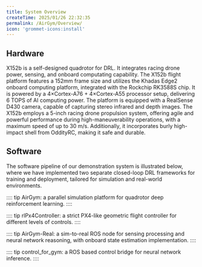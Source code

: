 ```yaml
---
title: System Overview
createTime: 2025/01/26 22:32:35
permalink: /AirGym/Overview/
icon: 'grommet-icons:install'
---
```


## **Hardware**

<div class="custom-line-height">
X152b is a self-designed quadrotor for DRL. It integrates racing drone power, sensing, and onboard computating capability. The X152b flight platform features a 152mm frame size and utilizes the Khadas Edge2 onboard computing platform, integrated with the Rockchip RK3588S chip. It is powered by a 4×Cortex-A76 + 4×Cortex-A55 processor setup, delivering 6 TOPS of AI computing power. The platform is equipped with a RealSense D430 camera, capable of capturing stereo infrared and depth images. The X152b employs a 5-inch racing drone propulsion system, offering agile and powerful performance during high-maneuverability operations, with a maximum speed of up to 30 m/s. Additionally, it incorporates burly high-impact shell from OddityRC, making it safe and durable.
</div>

<ImageCard
  image="https://emnavi-doc-img.oss-cn-beijing.aliyuncs.com/emnavi_video/airgym/X152b_explain.png"
  title="X152b display"
  description="Hardware platform"
  href="/"
/>


## **Software**
<div class="custom-line-height">
The software pipeline of our demonstration system is illustrated below, where we have implemented two separate closed-loop DRL frameworks for training and deployment, tailored for simulation and real-world environments. 
</div>

<ImageCard
  image="https://emnavi-doc-img.oss-cn-beijing.aliyuncs.com/emnavi_video/airgym/pipeline.png"
  title="Pipeline"
  description="System overview: describe the relationship between four toolkits: AirGym, AirGym-Real, rlPx4Controller, and control_for_gym"
  href="/"
/>

:::: tip AirGym: a parallel simulation platform for quadrotor deep reinforcement learning.
<LinkCard title="AirGym simulation platform" href="/AirGym/AirGym-Sim/README.md" > </LinkCard>
::::

:::: tip rlPx4Controller: a strict PX4-like geometric flight controller for different levels of controls.
<LinkCard title="rlPx4Controller parallel PX4 autopilot" href="/AirGym/rlPx4Controller/README.md" > </LinkCard>
::::

:::: tip AirGym-Real: a sim-to-real ROS node for sensing processing and neural network reasoning, with onboard state estimation implementation.
<LinkCard title="AirGym-Real sim-to-real implementation" href="/AirGym/AirGym-Real/README.md" > </LinkCard>
::::

:::: tip control_for_gym: a ROS based control bridge for neural network inference.
<LinkCard title="control_for_gym ROS bridge for inference" href="/AirGym/control_for_gym/README.md" > </LinkCard>
::::
